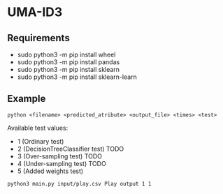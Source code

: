 # UMA-ID3

## Requirements
* sudo python3 -m pip install wheel
* sudo python3 -m pip install pandas
* sudo python3 -m pip install sklearn
* sudo python3 -m pip install sklearn-learn

## Example
```
python <filename> <predicted_atribute> <output_file> <times> <test>
```
Available test values:
* 1 (Ordinary test)
* 2 (DecisionTreeClassifier test) TODO
* 3 (Over-sampling test) TODO
* 4 (Under-sampling test) TODO
* 5 (Added weights test)

```
python3 main.py input/play.csv Play output 1 1 
```
